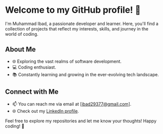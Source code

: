 # Welcome to my GitHub profile! 👋

I'm Muhammad Ibad, a passionate developer and learner. Here, you'll find a collection of projects that reflect my interests, skills, and journey in the world of coding.

## About Me

- 🌐 Exploring the vast realms of software development.
- 💻 Coding enthusiast.
- 📚 Constantly learning and growing in the ever-evolving tech landscape.

## Connect with Me

- 📫 You can reach me via email at [ibad29377@gmail.com].
- 🌐 Check out my [LinkedIn profile]([https://www.linkedin.com/in/ibadnad/]).

Feel free to explore my repositories and let me know your thoughts! Happy coding! 🚀

